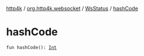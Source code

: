 [http4k](../../index.md) / [org.http4k.websocket](../index.md) / [WsStatus](index.md) / [hashCode](./hash-code.md)

# hashCode

`fun hashCode(): `[`Int`](https://kotlinlang.org/api/latest/jvm/stdlib/kotlin/-int/index.html)